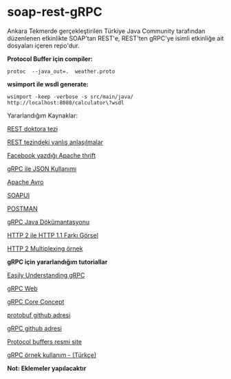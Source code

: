 # soap-rest-gRPC
Ankara Tekmerde gerçekleştirilen Türkiye Java Community tarafından düzenlenen etkinlikte SOAP'tan REST'e, REST'ten gRPC'ye isimli etkinliğe ait dosyaları içeren repo'dur.

**Protocol Buffer için compiler:**
```
protoc  --java_out=.  weather.proto
```

**wsimport ile wsdl generate:**
```
wsimport -keep -verbose -s src/main/java/ http://localhost:8080/calculator\?wsdl
```


Yararlandığım Kaynaklar: 

[REST doktora tezi](https://ics.uci.edu/~fielding/pubs/dissertation/fielding_dissertation_2up.pdf)

[REST tezindeki yanlış anlaşılmalar](https://twobithistory.org/2020/06/28/rest.html)

[Facebook yazdığı Apache thrift](https://thrift.apache.org/static/files/thrift-20070401.pdf)

[gRPC ile JSON Kullanımı](https://grpc.io/blog/grpc-with-json/)

[Apache Avro](https://avro.apache.org/)

[SOAPUI](https://www.soapui.org/)

[POSTMAN](https://www.postman.com/)

[gRPC Java Dökümantasyonu](https://grpc.io/docs/languages/java/)

[HTTP 2 ile HTTP 1.1 Farkı Görsel](https://imagekit.io/demo/http2-vs-http1)

[HTTP 2 Multiplexing örnek](https://www.youtube.com/watch?v=2QVxUuTHLus)

**gRPC için yararlandığım tutoriallar** 

[Easily Understanding gRPC](https://www.youtube.com/watch?v=jq7ZkSap9ko)

[gRPC Web](https://grpc.io/docs/platforms/web/quickstart/)

[gRPC Core Concept](https://grpc.io/docs/what-is-grpc/core-concepts/)

[protobuf github adresi](https://github.com/protocolbuffers/protobuf)

[gRPC github adresi](https://github.com/grpc/grpc?tab=readme-ov-file)

[Protocol buffers resmi site](https://protobuf.dev/)

[gRPC örnek kullanım - (Türkçe)](https://medium.com/deliveryherotechhub/grpc-nedir-ve-nas%C4%B1l-uygulan%C4%B1r-microservice-mimarisi-ile-grpc-9f1dc0847475)

**Not: Eklemeler yapılacaktır**
